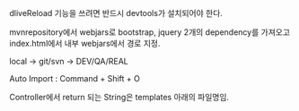 dliveReload 기능을 쓰려면 반드시 devtools가 설치되어야 한다.

mvnrepository에서 webjars로 bootstrap, jquery 2개의 dependency를 가져오고 index.html에서 내부 webjars에서 경로 지정.

local -> git/svn -> DEV/QA/REAL

Auto Import : Command + Shift + O

Controller에서 return 되는 String은 templates 아래의 파일명임.